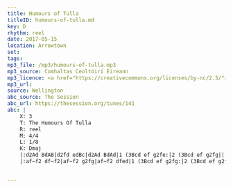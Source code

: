 ```yaml
---
title: Humours of Tulla
titleID: humours-of-tulla.md
key: D
rhythm: reel
date: 2017-05-15
location: Arrowtown 
set: 
tags: 
mp3_file: /mp3/humours-of-tulla.mp3
mp3_source: Comhaltas Ceoltóirí Éireann
mp3_licence: <a href="https://creativecommons.org/licenses/by-nc/2.5/">CC-BY-NC-2.5</a>
mp3_url: 
source: Wellington
abc_source: The Session
abc_url: https://thesession.org/tunes/141
abc: |
    X: 3
    T: The Humours Of Tulla
    R: reel
    M: 4/4
    L: 1/8
    K: Dmaj
    |:d2Ad BdAB|d2fd edBc|d2Ad BdAd|1 (3Bcd ef g2fe:|2 (3Bcd ef g2fg||
    |:af~f2 df~f2|af~f2 g2fg|af~f2 dfed|1 (3Bcd ef g2fg:|2 (3Bcd ef g2fe||
    

---
```

